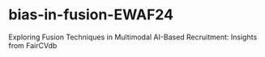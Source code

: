 # bias-in-fusion-EWAF24
Exploring Fusion Techniques in Multimodal AI-Based Recruitment: Insights from FairCVdb
